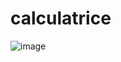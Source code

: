 # calculatrice

![image](https://github.com/NotBB7/calculatrice/assets/64654899/b042a831-442f-4b3c-ae35-7a46af1eabb4)

